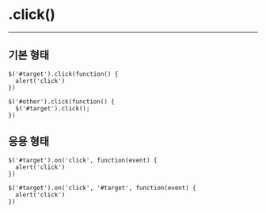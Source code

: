 # .click()
---

## 기본 형태
~~~
$('#target').click(function() {
  alert('click')
})
~~~

~~~
$('#other').click(function() {
  $('#target').click();
})
~~~

## 응용 형태
~~~
$('#target').on('click', function(event) {
  alert('click')
})
~~~

~~~
$('#target').on('click', '#target', function(event) {
  alert('click')
})
~~~
